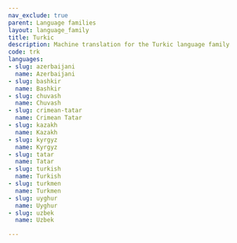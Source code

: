 ```yaml
---
nav_exclude: true
parent: Language families
layout: language_family
title: Turkic
description: Machine translation for the Turkic language family
code: trk
languages:
- slug: azerbaijani
  name: Azerbaijani
- slug: bashkir
  name: Bashkir
- slug: chuvash
  name: Chuvash
- slug: crimean-tatar
  name: Crimean Tatar
- slug: kazakh
  name: Kazakh
- slug: kyrgyz
  name: Kyrgyz
- slug: tatar
  name: Tatar
- slug: turkish
  name: Turkish
- slug: turkmen
  name: Turkmen
- slug: uyghur
  name: Uyghur
- slug: uzbek
  name: Uzbek

---
```


